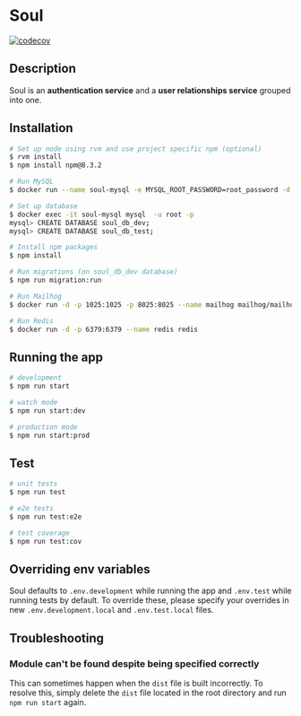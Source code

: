 # Soul

[![codecov](https://codecov.io/gh/lws803/soul/branch/main/graph/badge.svg?token=K9DMP9RLE7)](https://codecov.io/gh/lws803/soul)

## Description

Soul is an **authentication service** and a **user relationships service** grouped into one.

## Installation

```bash
# Set up node using rvm and use project specific npm (optional)
$ rvm install
$ npm install npm@8.3.2

# Run MySQL
$ docker run --name soul-mysql -e MYSQL_ROOT_PASSWORD=root_password -d -p 3306:3306 mysql:latest

# Set up database
$ docker exec -it soul-mysql mysql  -u root -p
mysql> CREATE DATABASE soul_db_dev;
mysql> CREATE DATABASE soul_db_test;

# Install npm packages
$ npm install

# Run migrations (on soul_db_dev database)
$ npm run migration:run

# Run Mailhog
$ docker run -d -p 1025:1025 -p 8025:8025 --name mailhog mailhog/mailhog

# Run Redis
$ docker run -d -p 6379:6379 --name redis redis
```

## Running the app

```bash
# development
$ npm run start

# watch mode
$ npm run start:dev

# production mode
$ npm run start:prod
```

## Test

```bash
# unit tests
$ npm run test

# e2e tests
$ npm run test:e2e

# test coverage
$ npm run test:cov
```

## Overriding env variables

Soul defaults to `.env.development` while running the app and `.env.test`
while running tests by default. To override these, please specify your overrides in
new `.env.development.local` and `.env.test.local` files.

## Troubleshooting

### Module can't be found despite being specified correctly

This can sometimes happen when the `dist` file is built incorrectly. To resolve this, simply delete
the `dist` file located in the root directory and run `npm run start` again.
